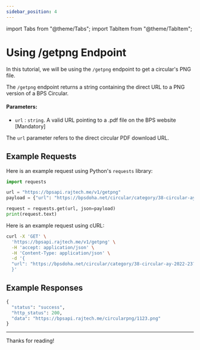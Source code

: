 ```yaml
---
sidebar_position: 4
---
```

import Tabs			from "@theme/Tabs";
import TabItem		from "@theme/TabItem";

# Using /getpng Endpoint

In this tutorial, we will be using the `/getpng` endpoint to get a circular's PNG file.

The `/getpng` endpoint returns a string containing the direct URL to a PNG version of a BPS Circular.


#### Parameters:

* `url` : `string`. A valid URL pointing to a .pdf file on the BPS website [Mandatory]

The `url` parameter refers to the direct circular PDF download URL.


## Example Requests

<Tabs>
<TabItem value="python" label="Python" default>

Here is an example request using Python's `requests` library:

```python
import requests

url = "https://bpsapi.rajtech.me/v1/getpng"
payload = {"url": "https://bpsdoha.net/circular/category/38-circular-ay-2022-23?download=1123"}

request = requests.get(url, json=payload)
print(request.text)
```

</TabItem>
<TabItem value="curl" label="cURL">

Here is an example request using cURL:

```bash
curl -X 'GET' \
  'https://bpsapi.rajtech.me/v1/getpng' \
  -H 'accept: application/json' \
  -H 'Content-Type: application/json' \
  -d '{
  "url": "https://bpsdoha.net/circular/category/38-circular-ay-2022-23?download=1123"
  }'
```


</TabItem>
</Tabs>

## Example Responses

```python
{
  "status": "success",
  "http_status": 200,
  "data": "https://bpsapi.rajtech.me/circularpng/1123.png"
}
```

---

Thanks for reading!